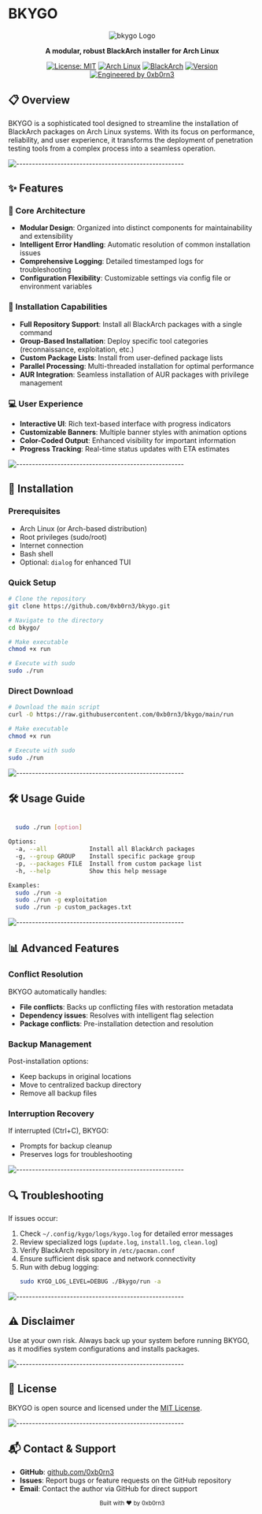 # BKYGO

<div align="center">
  
![bkygo Logo](https://img.shields.io/badge/BKYGO-BlackArch%20Installer-black?style=for-the-badge&logo=archlinux&logoColor=white)

**A modular, robust BlackArch installer for Arch Linux**

[![License: MIT](https://img.shields.io/badge/License-MIT-blue.svg)](https://opensource.org/licenses/MIT)
[![Arch Linux](https://img.shields.io/badge/Arch-Linux-1793D1?logo=arch-linux&logoColor=white)](https://archlinux.org/)
[![BlackArch](https://img.shields.io/badge/Black-Arch-6C7A89)](https://blackarch.org/)
[![Version](https://img.shields.io/badge/Version-1.0-success.svg)](https://github.com/0xb0rn3/bkygo)
[![Engineered by 0xb0rn3](https://img.shields.io/badge/Engineered%20by-0xb0rn3-orange)](https://github.com/0xb0rn3)

</div>

## 📋 Overview

BKYGO is a sophisticated tool designed to streamline the installation of BlackArch packages on Arch Linux systems. With its focus on performance, reliability, and user experience, it transforms the deployment of penetration testing tools from a complex process into a seamless operation.

![-----------------------------------------------------](https://raw.githubusercontent.com/andreasbm/readme/master/assets/lines/colored.png)

## ✨ Features

### 🧩 Core Architecture

- **Modular Design**: Organized into distinct components for maintainability and extensibility
- **Intelligent Error Handling**: Automatic resolution of common installation issues 
- **Comprehensive Logging**: Detailed timestamped logs for troubleshooting
- **Configuration Flexibility**: Customizable settings via config file or environment variables

### 🎯 Installation Capabilities

- **Full Repository Support**: Install all BlackArch packages with a single command
- **Group-Based Installation**: Deploy specific tool categories (reconnaissance, exploitation, etc.)
- **Custom Package Lists**: Install from user-defined package lists
- **Parallel Processing**: Multi-threaded installation for optimal performance
- **AUR Integration**: Seamless installation of AUR packages with privilege management

### 💻 User Experience

- **Interactive UI**: Rich text-based interface with progress indicators
- **Customizable Banners**: Multiple banner styles with animation options
- **Color-Coded Output**: Enhanced visibility for important information
- **Progress Tracking**: Real-time status updates with ETA estimates

![-----------------------------------------------------](https://raw.githubusercontent.com/andreasbm/readme/master/assets/lines/colored.png)

## 🚀 Installation

### Prerequisites

- Arch Linux (or Arch-based distribution)
- Root privileges (sudo/root)
- Internet connection
- Bash shell
- Optional: `dialog` for enhanced TUI

### Quick Setup

```bash
# Clone the repository
git clone https://github.com/0xb0rn3/bkygo.git

# Navigate to the directory
cd bkygo/

# Make executable
chmod +x run

# Execute with sudo
sudo ./run
```

### Direct Download

```bash
# Download the main script
curl -O https://raw.githubusercontent.com/0xb0rn3/bkygo/main/run

# Make executable
chmod +x run

# Execute with sudo
sudo ./run
```

![-----------------------------------------------------](https://raw.githubusercontent.com/andreasbm/readme/master/assets/lines/colored.png)

## 🛠️ Usage Guide

```bash

  sudo ./run [option]

Options:
  -a, --all            Install all BlackArch packages
  -g, --group GROUP    Install specific package group
  -p, --packages FILE  Install from custom package list
  -h, --help           Show this help message

Examples:
  sudo ./run -a
  sudo ./run -g exploitation
  sudo ./run -p custom_packages.txt

```


![-----------------------------------------------------](https://raw.githubusercontent.com/andreasbm/readme/master/assets/lines/colored.png)

## 📊 Advanced Features

### Conflict Resolution

BKYGO automatically handles:

- **File conflicts**: Backs up conflicting files with restoration metadata
- **Dependency issues**: Resolves with intelligent flag selection
- **Package conflicts**: Pre-installation detection and resolution

### Backup Management

Post-installation options:

- Keep backups in original locations
- Move to centralized backup directory
- Remove all backup files

### Interruption Recovery

If interrupted (Ctrl+C), BKYGO:

- Prompts for backup cleanup
- Preserves logs for troubleshooting

![-----------------------------------------------------](https://raw.githubusercontent.com/andreasbm/readme/master/assets/lines/colored.png)

## 🔍 Troubleshooting

If issues occur:

1. Check `~/.config/kygo/logs/kygo.log` for detailed error messages
2. Review specialized logs (`update.log`, `install.log`, `clean.log`)
3. Verify BlackArch repository in `/etc/pacman.conf`
4. Ensure sufficient disk space and network connectivity
5. Run with debug logging:
   ```bash
   sudo KYGO_LOG_LEVEL=DEBUG ./Bkygo/run -a
   ```

![-----------------------------------------------------](https://raw.githubusercontent.com/andreasbm/readme/master/assets/lines/colored.png)

## ⚠️ Disclaimer

Use at your own risk. Always back up your system before running BKYGO, as it modifies system configurations and installs packages.

![-----------------------------------------------------](https://raw.githubusercontent.com/andreasbm/readme/master/assets/lines/colored.png)

## 📜 License

BKYGO is open source and licensed under the [MIT License](https://opensource.org/licenses/MIT).

![-----------------------------------------------------](https://raw.githubusercontent.com/andreasbm/readme/master/assets/lines/colored.png)

## 📬 Contact & Support

- **GitHub**: [github.com/0xb0rn3](https://github.com/0xb0rn3)
- **Issues**: Report bugs or feature requests on the GitHub repository
- **Email**: Contact the author via GitHub for direct support

<div align="center">
  <sub>Built with ❤️ by 0xb0rn3</sub>
</div>
